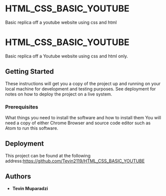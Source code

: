 
# HTML_CSS_BASIC_YOUTUBE
Basic replica off a youtube website using css and html

# HTML_CSS_BASIC_YOUTUBE
Basic replica off a Youtube website using css and html only.

## Getting Started

These instructions will get you a copy of the project up and running on your local machine for development and testing purposes. See deployment for notes on how to deploy the project on a live system.

### Prerequisites

What things you need to install the software and how to install them
You will need a copy of either Chrome Browser and source code editor such as Atom to run this software.

## Deployment

This project can be found at the following address:https://github.com/Tevin2119/HTML_CSS_BASIC_YOUTUBE

## Authors

* **Tevin Muparadzi**
